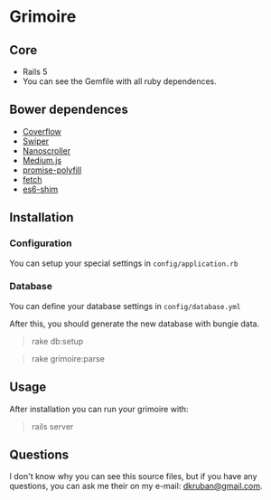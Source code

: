 # Grimoire

## Core

* Rails 5
* You can see the Gemfile with all ruby dependences.

## Bower dependences

* [Coverflow](https://github.com/vanderlee/coverflow)
* [Swiper](http://idangero.us/swiper/)
* [Nanoscroller](https://github.com/jamesflorentino/nanoScrollerJS)
* [Medium.js](https://github.com/jakiestfu/Medium.js)
* [promise-polyfill](https://github.com/taylorhakes/promise-polyfill)
* [fetch](https://github.com/github/fetch)
* [es6-shim](https://github.com/es-shims/es6-shim)

## Installation

### Configuration

You can setup your special settings in `config/application.rb`

### Database

You can define your database settings in `config/database.yml`

After this, you should generate the new database with bungie data.

> rake db:setup

> rake grimoire:parse

## Usage

After installation you can run your grimoire with:

> rails server

## Questions

I don't know why you can see this source files, but if you have any questions, you can ask me their on my e-mail: [dkruban@gmail.com](mailto:dkruban@gmail.com).
